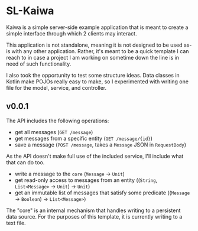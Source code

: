 # SL-Kaiwa

Kaiwa is a simple server-side example application that is meant to create a 
simple interface through which 2 clients may interact. 

This application is not standalone, meaning it is not designed to
be used as-is with any other application. Rather, it's meant to be a 
quick template I can reach to in case a project I am working on sometime 
down the line is in need of such functionality.

I also took the opportunity to test some structure ideas. Data classes in Kotlin make POJOs really easy to make, so I experimented with writing
one file for the model, service, and controller.

## v0.0.1

The API includes the following operations:
- get all messages (`GET /message`)
- get messages from a specific entity (`GET /message/{id}`)
- save a message (`POST /message`, takes a `Message` JSON in `RequestBody`)

As the API doesn't make full use of the included service, I'll include what that can do too.
- write a message to the `core` (`Message` -> `Unit`)
- get read-only access to messages from an entity ((`String`, `List<Message>` -> `Unit`) -> `Unit`)
- get an immutable list of messages that satisfy some predicate ((`Message` -> `Boolean`) -> `List<Message>`)

The "core" is an internal mechanism that handles writing to a persistent
data source. For the purposes of this template, it is currently writing to a text file.